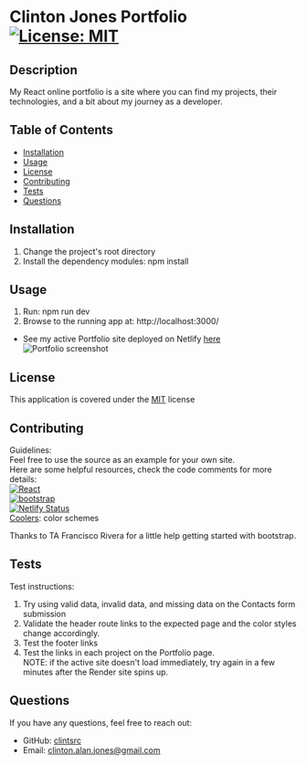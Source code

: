 
# Clinton Jones Portfolio [![License: MIT](https://img.shields.io/badge/License-MIT-yellow.svg)](https://opensource.org/licenses/MIT)

## Description

My React online portfolio is a site where you can find my projects, their technologies, and a bit about my journey as a developer.

## Table of Contents

- [Installation](#installation)
- [Usage](#usage)
- [License](#license)
- [Contributing](#contributing)
- [Tests](#tests)
- [Questions](#questions)


## Installation

1. Change the project's root directory  
2. Install the dependency modules: npm install

## Usage

1. Run: npm run dev  
2. Browse to the running app at: http://localhost:3000/  
* See my active Portfolio site deployed on Netlify [here](https://clintonjones.netlify.app/)  
![Portfolio screenshot](assets/images/app-cj-portfolio.png)

## License

This application is covered under the [MIT](https://opensource.org/licenses/MIT) license

## Contributing

Guidelines:  
Feel free to use the source as an example for your own site.   
Here are some helpful resources, check the code comments for more details:  
[![React](https://img.shields.io/badge/React-20232A?style=for-the-badge&logo=react&logoColor=61DAFB)](https://react.dev/)  
[![bootstrap](https://img.shields.io/badge/Bootstrap-563D7C?style=for-the-badge&logo=bootstrap&logoColor=white)](https://getbootstrap.com/)  
[![Netlify Status](https://api.netlify.com/api/v1/badges/b97233e0-f15a-47e6-b3e9-09a155c473d7/deploy-status)](https://app.netlify.com/sites/clintonjones/deploys)  
[Coolers](https://coolors.co/): color schemes  
  
Thanks to TA Francisco Rivera for a little help getting started with bootstrap. 

## Tests

Test instructions:  
1. Try using valid data, invalid data, and missing data on the Contacts form submission  
2. Validate the header route links to the expected page and the color styles change accordingly.  
3. Test the footer links  
3. Test the links in each project on the Portfolio page.  
NOTE: if the active site doesn't load immediately, try again in a few minutes after the Render site spins up.

## Questions

If you have any questions, feel free to reach out: 
- GitHub: [clintsrc](https://github.com/clintsrc)  
- Email: clinton.alan.jones@gmail.com

